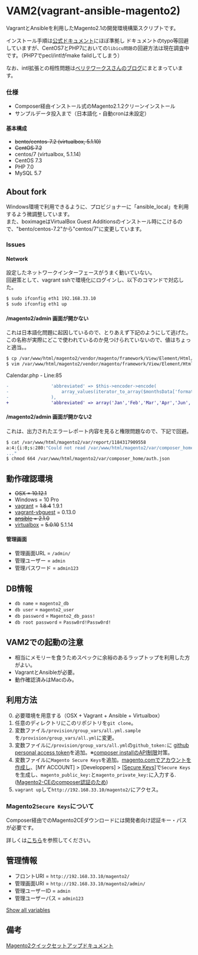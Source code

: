 # VAM2(vagrant-ansible-magento2)
VagrantとAnsibleを利用したMagento2.1の開発環境構築スクリプトです。

インストール手順は[公式ドキュメント](http://devdocs.magento.com/guides/v2.0/install-gde/prereq/integrator_install.html)にほぼ準拠し
ドキュメントのtypo等回避していますが、CentOS7とPHP7においての`libicu問題`の回避方法は現在調査中です。（PHP7でpecl/intlがmake faildしてしまう）

なお、intl拡張との相性問題は[ベリテワークスさんのブログ](https://principle-works.jp/blog/magento2-setup-guide-2016-edition)にまとまっています。

### 仕様
- Composer経由インストール式のMagento2.1.2クリーンインストール
- サンプルデータ投入まで（日本語化・自動cronは未設定）

#### 基本構成
- ~~bento/centos-7.2 (virtualbox, 5.1.10)~~
- ~~CentOS 7.2~~
- centos/7 (virtualbox, 5.1.14)
- CentOS 7.3
- PHP 7.0
- MySQL 5.7

## About fork
Windows環境で利用できるように、プロビジョナーに「ansible_local」を利用するよう微調整しています。  
また、boximageはVirtualBox Guest Additionsのインストール時にこけるので、"bento/centos-7.2"から"centos/7"に変更しています。

### Issues

#### Network
設定したネットワークインターフェースがうまく動いていない。  
回避策として、vagrant sshで環境化にログインし、以下のコマンドで対応した。

```bash
$ sudo ifconfig eth1 192.168.33.10
$ sudo ifconfig eth1 up
```

#### /magento2/admin 画面が開かない
これは日本語化問題に起因しているので、とりあえず下記のようにして逃げた。
この名称が実際にどこで使われているのか見つけられていないので、値はちょっと適当。。

```bash
$ cp /var/www/html/magento2/vendor/magento/framework/View/Element/Html/Calendar.php /var/www/html/magento2/vendor/magento/framework/View/Element/Html/Calendar.php.ori
$ vim /var/www/html/magento2/vendor/magento/framework/View/Element/Html/Calendar.php
```

Calendar.php - Line:85
```diff
-                'abbreviated' => $this->encoder->encode(
-                    array_values(iterator_to_array($monthsData['format']['abbreviated']))
-                ),
+                'abbreviated' => array('Jan','Feb','Mar','Apr','Jun','Jul','Aug','Sep','Oct','Nov','Dec')
```

#### /magento2/admin 画面が開かない2
これは、出力されたエラーレポート内容を見ると権限問題なので、下記で回避。

```bash
$ cat /var/www/html/magento2/var/report/1184317909558
a:4:{i:0;s:280:"Could not read /var/www/html/magento2/var/composer_home/auth.json
..."
$ chmod 664 /var/www/html/magento2/var/composer_home/auth.json
```

## 動作確認環境
- ~~OSX = 10.12.1~~
- Windows = 10 Pro
- [vagrant](https://www.vagrantup.com/) = ~~1.8.4~~ 1.9.1
- [vagrant-vbguest](https://github.com/dotless-de/vagrant-vbguest) = 0.13.0
- ~~[ansible](http://www.ansible.com/) = 2.1.0~~
- [virtualbox](https://www.virtualbox.org/wiki/Downloads) = ~~5.0.10~~ 5.1.14

#### 管理画面
- 管理画面URL = `/admin/`
- 管理ユーザー = `admin`
- 管理パスワード = `admin123`

## DB情報
- `db name` = `magento2_db`
- `db user` = `magento2_user`
- `db password` = `Magento2_db_pass!`
- `db root password` = `Passw0rd!Passw0rd!`

## VAM2での起動の注意
- 相当にメモリーを食うためスペックに余裕のあるラップトップを利用した方がよい。
- VagrantとAnsibleが必要。
- 動作確認済みはMacのみ。

## 利用方法
0. 必要環境を用意する（OSX + Vagrant + Ansible + Virtualbox）
0. 任意のディレクトリにこのリポジトリを`git clone`。
0. 変数ファイル`/provision/group_vars/all.yml.sample`を`/provision/group_vars/all.yml`に変更。
0. 変数ファイルに`/provision/group_vars/all.yml`の`github_token:`に [github personal access token](https://help.github.com/articles/creating-an-access-token-for-command-line-use/)を追加。※[composer installのAPI制限](https://getcomposer.org/doc/articles/troubleshooting.md#api-rate-limit-and-oauth-tokens)対策。
0. 変数ファイルに`Magento Secure Keys`を追加。[magento.comでアカウントを作成し](http://magento.com/)、[MY ACCOUNT] > [Developpers] >
[[Secure Keys](http://www.magentocommerce.com/magento-connect/customerdata/secureKeys/list/)]で`Secure Keys`を生成し、`magento_public_key:`と`magento_private_key:`に入力する.([Magento2-CEのcomposer認証のため](http://devdocs.magento.com/guides/v2.0/install-gde/prereq/integrator_install.html#integrator-first-composer-ce))
0. `vagrant up`して`http://192.168.33.10/magento2/`にアクセス。

### Magento2`Secure Keys`について
Composer経由でのMagento2CEダウンロードには開発者向け認証キー・パスが必要です。

詳しくは[こちら](http://devdocs.magento.com/guides/v2.0/install-gde/prereq/connect-auth.html)を参照してください。

## 管理情報
- フロントURI = `http://192.168.33.10/magento2/`
- 管理画面URI = `http://192.168.33.10/magento2/admin/`
- 管理ユーザーID = `admin`
- 管理ユーザーパス = `admin123`

[Show all variables](provision/group_vars/all.yml.sample)

## 備考
[Magento2クイックセットアップドキュメント](http://devdocs.magento.com/guides/v2.0/install-gde/install-quick-ref.html)
